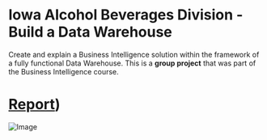 # Iowa Alcohol Beverages Division - Build a Data Warehouse 
Create and explain a Business Intelligence solution within the framework of a fully functional Data Warehouse. This is a **group project** that was part of the Business Intelligence course.

# [Report]([https://github.com/RodrigoFreireDA/side_projects/blob/main/3.%20Iowa%20ABD%20-%20Data%20Warehouse/Report_Compressed.pdf)) 

![Image](https://github.com/RodrigoFreireDA/side_projects/assets/119375701/2c6279ab-cc9c-42eb-9dcc-5a39b7ebcd8e)

